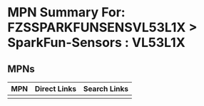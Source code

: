 



# MPN Summary For: FZSSPARKFUNSENSVL53L1X > SparkFun-Sensors : VL53L1X

## MPNs
  

|MPN|Direct Links|Search Links|
| :--- | :--- | :--- |
||||
